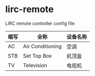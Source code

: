 lirc-remote
===========

LIRC remote controller config file

缩写 | 全称 | 设备名称
--- | --- | ---
AC | Air Conditioning | 空调
STB | Set Top Box | 机顶盒
TV | Television | 电视机

